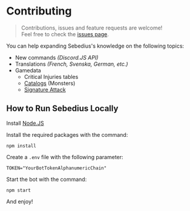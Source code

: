 # Contributing

> Contributions, issues and feature requests are welcome!<br />Feel free to check the [issues page](https://github.com/Stefouch/sebedius-myz-discord-bot/issues).

You can help expanding Sebedius's knowledge on the following topics:

* New commands *(Discord.JS API)*
* Translations *(French, Svenska, German, etc.)*
* Gamedata
  * Critical Injuries tables
  * [Catalogs](https://github.com/Stefouch/sebedius-myz-discord-bot/wiki/Catalogs-%28Gamedata%29) (Monsters)
  * [Signature Attack](https://github.com/Stefouch/sebedius-myz-discord-bot/wiki/Signature-Attack-%28Gamedata%29)

## How to Run Sebedius Locally

Install [Node.JS](https://nodejs.org/en/download/)

Install the required packages with the command:
```
npm install
```

Create a `.env` file with the following parameter:
```
TOKEN="YourBotTokenAlphanumericChain"
```

Start the bot with the command:
```
npm start
```

And enjoy!